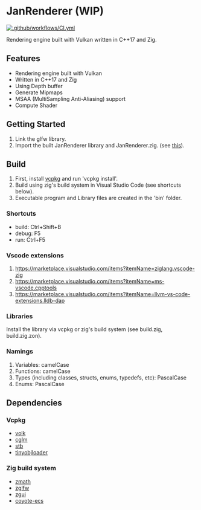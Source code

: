 # **JanRenderer (WIP)**

[![.github/workflows/CI.yml](https://github.com/Name-hw/JanRenderer/actions/workflows/CI.yml/badge.svg?branch=main)](https://github.com/Name-hw/JanRenderer/actions/workflows/CI.yml)

Rendering engine built with Vulkan written in C++17 and Zig.

## **Features**

- Rendering engine built with Vulkan
- Written in C++17 and Zig
- Using Depth buffer
- Generate Mipmaps
- MSAA (MultiSampling Anti-Aliasing) support
- Compute Shader

## **Getting Started**

1. Link the glfw library.
2. Import the built JanRenderer library and JanRenderer.zig. (see [this](https://github.com/Name-hw/JanRenderer/blob/main/src/TestApp/main.zig)).

## **Build**

1. First, install [vcpkg](https://vcpkg.io/) and run 'vcpkg install'.
2. Build using zig's build system in Visual Studio Code (see shortcuts below).
3. Executable program and Library files are created in the 'bin' folder.

### Shortcuts

- build: Ctrl+Shift+B
- debug: F5
- run: Ctrl+F5

### Vscode extensions

1. <https://marketplace.visualstudio.com/items?itemName=ziglang.vscode-zig>
2. <https://marketplace.visualstudio.com/items?itemName=ms-vscode.cpptools>
3. <https://marketplace.visualstudio.com/items?itemName=llvm-vs-code-extensions.lldb-dap>

### Libraries

Install the library via vcpkg or zig's build system (see build.zig, build.zig.zon).

### Namings

1. Variables: camelCase
2. Functions: camelCase
3. Types (including classes, structs, enums, typedefs, etc): PascalCase
4. Enums: PascalCase

## **Dependencies**

### Vcpkg

- [volk](https://github.com/zeux/volk)
- [cglm](https://github.com/recp/cglm)
- [stb](https://github.com/nothings/stb)
- [tinyobjloader](https://github.com/tinyobjloader/tinyobjloader)

### Zig build system

- [zmath](https://github.com/zig-gamedev/zmath)
- [zglfw](https://github.com/zig-gamedev/zglfw)
- [zgui](https://github.com/zig-gamedev/zgui)
- [coyote-ecs](https://github.com/linuxy/coyote-ecs)

